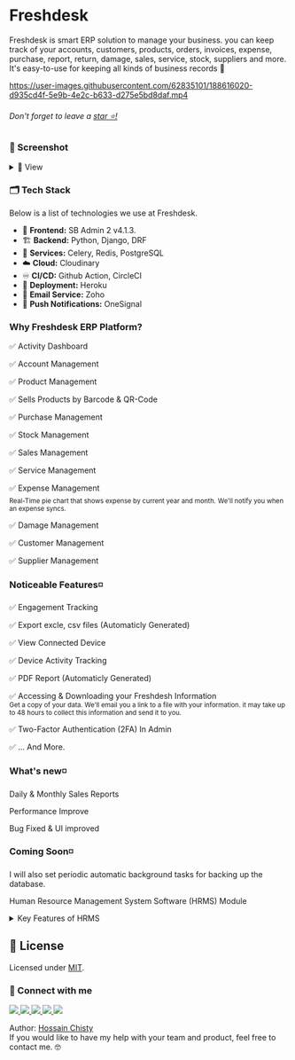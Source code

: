 # Freshdesk

Freshdesk is smart ERP solution to manage your business. you can keep track of your accounts, customers, products, orders, invoices, expense, purchase, report, return, damage, sales, service, stock, suppliers and more. It's easy-to-use for keeping all kinds of business records 🚀

https://user-images.githubusercontent.com/62835101/188616020-d935cd4f-5e9b-4e2c-b633-d275e5bd8daf.mp4

###### Don't forget to leave a [star ⭐!](https://github.com/hossainchisty/Freshdesk-CRM-Platform/stargazers)

### 📸 Screenshot
<details>
 <summary>
    🔎 View
 </summary>

 ### 💻 Customer Management 
 <img src="https://github.com/hossainchisty/Freshdesk-CRM-Platform/blob/master/static/Mockup/customer/customer-management.png">

 ### 🛒 Purchase Management 
<img src="https://github.com/hossainchisty/Freshdesk-ERP-Platform/blob/master/static/Mockup/purchase/manage-purchase.png">
 
 ### 🤕 Damage Management 
<img src="https://github.com/hossainchisty/Freshdesk-ERP-Platform/blob/master/static/Mockup/damage/damage-management.png">
 
 ### 💰 Expense Management 
<img src="https://github.com/hossainchisty/Freshdesk-CRM-Platform/blob/master/static/Mockup/expense/expense-management.png">

 ### 🧾 PDF Report (Automaticly Generated)
  <img src="https://github.com/hossainchisty/Freshdesk-CRM-Platform/blob/master/static/Mockup/expense/expense-pdf-viewer.png">

  ### 🖋 Excel Sheet (Automaticly Generated)
  <img src="https://github.com/hossainchisty/Freshdesk-CRM-Platform/blob/master/static/Mockup/expense/expense-excel-sheet.png">

 ### 📨 Sale Management 
 <img src="https://github.com/hossainchisty/Freshdesk-CRM-Platform/blob/master/static/Mockup/sale/sales-management.png">

 ### 📥 Sale's Due Collection 
 <img src="https://github.com/hossainchisty/Freshdesk-CRM-Platform/blob/master/static/Mockup/sale/sales-due-collection.png">

 ### 🏢 Company Profile 
  <img src="https://github.com/hossainchisty/Freshdesk-CRM-Platform/blob/master/static/Mockup/comapny/company-profile.png">

### ⚙ Settings <br/>
 
<table width="100%"> 
<tr>
<td width="50%">
&nbsp; 
<p align="center">
  Privacy and Security
</p>
<img src="https://github.com/hossainchisty/Freshdesk-ERP-Platform/blob/master/static/Mockup/settings/settings-privacy-and-security.png">
</td> 

 <table width="100%"> 
<tr>
<td width="50%">
&nbsp; 
<p align="center">
  Delete your Freshdesk Account <br>
 You can delete your Freshdesk Account at any time. If you change your mind, you might not be able to recover it.
</p>
<img src="https://github.com/hossainchisty/Freshdesk-ERP-Platform/blob/master/static/Mockup/settings/account-delete.png">
</td> 
 
<br/>
</table>

<table width="100%"> 
<tr>
<td width="50%">      
&nbsp; 
<br>
<p align="center">
  Change Password
</p>
<img src="https://github.com/hossainchisty/Freshdesk-ERP-Platform/blob/master/static/Mockup/settings/change-password.png">
</td> 
<td width="50%">
<br>
<p align="center">
Forget password?
</p>
<img src="https://github.com/hossainchisty/Freshdesk-ERP-Platform/blob/master/static/Mockup/settings/forget-password.png">  
</td>
</table>
 



</details>


### 🗂 Tech Stack

Below is a list of technologies we use at Freshdesk.

*  🎨 **Frontend:**  SB Admin 2 v4.1.3.
* 🏗 **Backend:** Python, Django, DRF
* 🌳 **Services:** Celery, Redis, PostgreSQL 
* ☁️ **Cloud:** Cloudinary
* ♾ **CI/CD:** Github Action, CircleCI
* 🎩 **Deployment:** Heroku
* 📨 **Email Service:** Zoho
* 🚨 **Push Notifications:** OneSignal


<!-- ## 🏛 Architecture

<p align="center">
    <img src="assets/architecture/overview.svg" alt="Freshdesk architecture" width="700">
</p> -->

### **Why Freshdesk ERP Platform?**

✅ Activity Dashboard 

✅ Account Management

✅ Product Management

✅ Sells Products by Barcode & QR-Code

✅ Purchase Management

✅ Stock Management

✅ Sales Management

✅ Service Management

✅ Expense Management
<br>
<sub>Real-Time pie chart that shows expense by current year and month.</sub>
<sub>We'll notify you when an expense syncs.</sub>

✅ Damage Management

✅ Customer Management

✅ Supplier Management

### **Noticeable Features◽**

✅ Engagement Tracking

✅ Export excle, csv files (Automaticly Generated)

✅ View Connected Device

✅ Device Activity Tracking

✅ PDF Report (Automaticly Generated)

✅ Accessing & Downloading your Freshdesh Information 
<br>
<sub>Get a copy of your data. We'll email you a link to a file with your information. it may take up to 48 hours to collect this information and send it to you.</sup>

✅ Two-Factor Authentication (2FA) In Admin

✅ ... And More.


### **What's new◽** 
Daily & Monthly Sales Reports

Performance Improve

Bug Fixed & UI improved

### **Coming Soon◽**
I will also set periodic automatic background tasks for backing up the database.

Human Resource Management System Software (HRMS) Module
<details>
 <summary>
 Key Features of HRMS
 </summary>

✅ Employee information management system

✅ Employee leave management system

✅ Employee recruitment system

✅ Attendance management system

✅ Asset & equipment management

✅ Bank & loan management system

✅ Department management system

✅ Leave tracking system

✅ Dynamic report system

✅ Account management system

✅ Payroll management system
</details>

## 📑 License
Licensed under [MIT](https://github.com/hossainchisty/Freshdesk-ERP-Platform/blob/master/LICENCE).

<!-- Get in touch - Start -->
### 💬 Connect with me 

<a class="header-badge" target="_blank" href="https://www.linkedin.com/in/hossainchisty/">
  <img src="https://img.shields.io/badge/style--5eba00.svg?label=LinkedIn&logo=linkedin&style=social">
</a>

<a class="header-badge" target="_blank" href="https://github.com/hossainchisty">
  <img src="https://img.shields.io/badge/style--5eba00.svg?label=Github&logo=Github&style=social">
</a>

<a class="header-badge" target="_blank" href="https://www.instagram.com/hossain.chisty/">
  <img src="https://img.shields.io/badge/style--5eba00.svg?label=Instagram&logo=Instagram&style=social">
</a>

<a class="header-badge" target="_blank" href="https://www.facebook.com/hossain.chisty11">
  <img src="https://img.shields.io/badge/style--5eba00.svg?label=Facebook&logo=Facebook&style=social">
</a>

<a class="header-badge" target="_blank" href="mailto:hossain.chisty11@gmail.com">
  <img src="https://img.shields.io/badge/style--5eba00.svg?label=Gmail&logo=Gmail&style=social">
</a>

Author:
<a href="https://www.linkedin.com/in/hossainchisty/" target="_blank">Hossain Chisty</a><br>
If you would like to have my help with your team and product, feel free to contact me. 🤓
<!-- Get in touch - End -->
